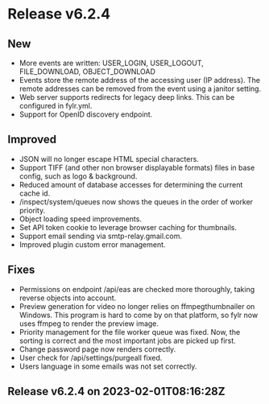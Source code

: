 
# Release v6.2.4
## New

* More events are written: USER_LOGIN, USER_LOGOUT, FILE_DOWNLOAD, OBJECT_DOWNLOAD
* Events store the remote address of the accessing user (IP address). The remote addresses can be removed from the event using a janitor setting.  
* Web server supports redirects for legacy deep links. This can be configured in fylr.yml. 
* Support for OpenID discovery endpoint.

## Improved

* JSON will no longer escape HTML special characters.
* Support TIFF (and other non browser displayable formats) files in base config, such as logo & background.
* Reduced amount of database accesses for determining the current cache id.
* /inspect/system/queues now shows the queues in the order of worker priority.
* Object loading speed improvements.
* Set API token cookie to leverage browser caching for thumbnails.
* Support email sending via smtp-relay.gmail.com.
* Improved plugin custom error management.

## Fixes

* Permissions on endpoint /api/eas are checked more thoroughly, taking reverse objects into account.
* Preview generation for video no longer relies on ffmpegthumbnailer on Windows. This program is hard to come by on that platform, so fylr now uses ffmpeg to render the preview image.
* Priority management for the file worker queue was fixed. Now, the sorting is correct and the most important jobs are picked up first.
* Change password page now renders correctly.
* User check for /api/settings/purgeall fixed.
* Users language in some emails was not set correctly.

## Release v6.2.4 on 2023-02-01T08:16:28Z